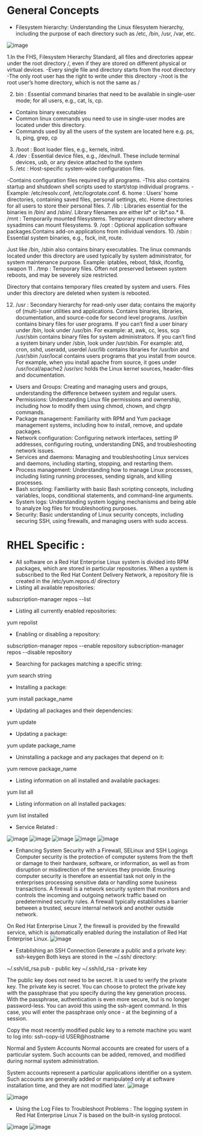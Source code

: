 # General Concepts
- Filesystem hierarchy: Understanding the Linux filesystem hierarchy, including the purpose of each directory such as /etc, /bin, /usr, /var, etc.

![image](https://user-images.githubusercontent.com/29191813/229850564-8fb9a5c1-761f-4aee-9e66-2b06f4997143.png)

1.In the FHS, Filesystem Hierarchy Standard, all files and directories appear under the root directory /, even if they are stored on different physical or virtual devices.
 -Every single file and directory starts from the root directory
 -The only root user has the right to write under this directory
 -/root is the root user’s home directory, which is not the same as /
 
2. bin : Essential command binaries that need to be available in single-user mode; for all users, e.g., cat, ls, cp.
 - Contains binary executables
 - Common linux commands you need to use in single-user modes are located under this directory.
 - Commands used by all the users of the system are located here e.g. ps, ls, ping, grep, cp
3.  /boot : Boot loader files, e.g., kernels, initrd. 
4.  /dev : Essential device files, e.g., /dev/null. These include terminal devices, usb, or any device attached to the system
5.  /etc : Host-specific system-wide configuration files.

-Contains configuration files required by all programs.
-This also contains startup and shutdown shell scripts used to start/stop individual programs.
-Example: /etc/resolv.conf, /etc/logrotate.conf.
6. home : Users’ home directories, containing saved files, personal settings, etc. Home directories for all users to store their personal files.
7. /lib : Libraries essential for the binaries in /bin/ and /sbin/. Library filenames are either ld* or lib*.so.*
8. /mnt : Temporarily mounted filesystems. Temporary mount directory where sysadmins can mount filesystems.
9. /opt : Optional application software packages.Contains add-on applications from individual vendors.
10. /sbin : Essential system binaries, e.g., fsck, init, route.

Just like /bin, /sbin also contains binary executables.
The linux commands located under this directory are used typically by system administrator, for system maintenance purpose.
Example: iptables, reboot, fdisk, ifconfig, swapon
11 . /tmp : Temporary files. Often not preserved between system reboots, and may be severely size restricted.

Directory that contains temporary files created by system and users.
Files under this directory are deleted when system is rebooted.

12. /usr : Secondary hierarchy for read-only user data; contains the majority of (multi-)user utilities and applications. 
Contains binaries, libraries, documentation, and source-code for second level programs.
/usr/bin contains binary files for user programs. If you can’t find a user binary under /bin, look under /usr/bin. For example: at, awk, cc, less, scp
/usr/sbin contains binary files for system administrators. If you can’t find a system binary under /sbin, look under /usr/sbin. For example: atd, cron, sshd, useradd, userdel
/usr/lib contains libraries for /usr/bin and /usr/sbin
/usr/local contains users programs that you install from source. For example, when you install apache from source, it goes under /usr/local/apache2
/usr/src holds the Linux kernel sources, header-files and documentation.
 


- Users and Groups: Creating and managing users and groups, understanding the difference between system and regular users.
- Permissions: Understanding Linux file permissions and ownership, including how to modify them using chmod, chown, and chgrp commands.
- Package management: Familiarity with RPM and Yum package management systems, including how to install, remove, and update packages.
- Network configuration: Configuring network interfaces, setting IP addresses, configuring routing, understanding DNS, and troubleshooting network issues.
- Services and daemons: Managing and troubleshooting Linux services and daemons, including starting, stopping, and restarting them.
- Process management: Understanding how to manage Linux processes, including listing running processes, sending signals, and killing processes.
- Bash scripting: Familiarity with basic Bash scripting concepts, including variables, loops, conditional statements, and command-line arguments.
- System logs: Understanding system logging mechanisms and being able to analyze log files for troubleshooting purposes.
- Security: Basic understanding of Linux security concepts, including securing SSH, using firewalls, and managing users with sudo access.


#  RHEL Specific : 

- All software on a Red Hat Enterprise Linux system is divided into RPM packages, which are stored in particular repositories. When a system is subscribed to the Red Hat Content Delivery Network, a repository file is created in the /etc/yum.repos.d/ directory
- Listing all available repositories:

 subscription-manager repos --list
- Listing all currently enabled repositories:

 yum repolist
- Enabling or disabling a repository:

subscription-manager repos --enable repository
 subscription-manager repos --disable repository
- Searching for packages matching a specific string:

 yum search string
- Installing a package:

yum install package_name
- Updating all packages and their dependencies:

yum update
- Updating a package:

yum update package_name
- Uninstalling a package and any packages that depend on it:

yum remove package_name
- Listing information on all installed and available packages:

 yum list all
- Listing information on all installed packages:

yum list installed

- Service Related :

![image](https://user-images.githubusercontent.com/29191813/229847019-40be5536-ad10-463e-a389-a4facea9f5c9.png)
![image](https://user-images.githubusercontent.com/29191813/229847130-c1c7db0e-25b1-4989-95a1-b426b9256125.png)
![image](https://user-images.githubusercontent.com/29191813/229847330-b1163ac9-70e3-4651-97a1-236888ced6f0.png)
![image](https://user-images.githubusercontent.com/29191813/229847693-d7b38a6b-b60e-40f7-b0af-f12328b1a694.png)
![image](https://user-images.githubusercontent.com/29191813/229847761-101d4530-2595-4b6d-9c34-72d41a8f020f.png)

- Enhancing System Security with a Firewall, SELinux and SSH Logings
Computer security is the protection of computer systems from the theft or damage to their hardware, software, or information, as well as from disruption or misdirection of the services they provide. Ensuring computer security is therefore an essential task not only in the enterprises processing sensitive data or handling some business transactions.
A firewall is a network security system that monitors and controls the incoming and outgoing network traffic based on predetermined security rules. A firewall typically establishes a barrier between a trusted, secure internal network and another outside network.

On Red Hat Enterprise Linux 7, the firewall is provided by the firewalld service, which is automatically enabled during the installation of Red Hat Enterprise Linux.
![image](https://user-images.githubusercontent.com/29191813/229848488-f770fb34-a0a9-4538-887a-493c6d2df3dc.png)

- Establishing an SSH Connection
Generate a public and a private key:  ssh-keygen
Both keys are stored in the ~/.ssh/ directory:

~/.ssh/id_rsa.pub - public key
~/.ssh/id_rsa - private key

The public key does not need to be secret. It is used to verify the private key. The private key is secret. You can choose to protect the private key with the passphrase that you specify during the key generation process. With the passphrase, authentication is even more secure, but is no longer password-less. You can avoid this using the ssh-agent command. In this case, you will enter the passphrase only once - at the beginning of a session.

Copy the most recently modified public key to a remote machine you want to log into: 
ssh-copy-id USER@hostname

Normal and System Accounts
Normal accounts are created for users of a particular system. Such accounts can be added, removed, and modified during normal system administration.

System accounts represent a particular applications identifier on a system. Such accounts are generally added or manipulated only at software installation time, and they are not modified later.
![image](https://user-images.githubusercontent.com/29191813/229849245-eaaa82e7-f463-4932-87f3-ade2d38535f3.png)

![image](https://user-images.githubusercontent.com/29191813/229849336-a9288756-c6ca-4cce-82b8-ca95f49142fb.png)

- Using the Log Files to Troubleshoot Problems :
The logging system in Red Hat Enterprise Linux 7 is based on the built-in syslog protocol. 

![image](https://user-images.githubusercontent.com/29191813/229849886-02ad1422-8cbd-4d62-8185-a4c913baaa16.png)
![image](https://user-images.githubusercontent.com/29191813/229849948-317f2988-fd45-4808-9cdf-908cd8ae9e78.png)





